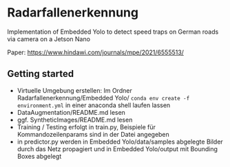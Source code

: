 # Radarfallenerkennung

Implementation of Embedded Yolo to detect speed traps on German roads via camera on a Jetson Nano

Paper: https://www.hindawi.com/journals/mpe/2021/6555513/

## Getting started

- Virtuelle Umgebung erstellen: Im Ordner Radarfallenerkennung/Embedded Yolo/  `conda env create -f environment.yml` in
  einer anaconda shell laufen lassen
- DataAugmentation/README.md lesen
- ggf. SyntheticImages/README.md lesen
- Training / Testing erfolgt in train.py, Beispiele für Kommandozeilenparams sind in der Datei angegeben
- in predictor.py werden in Embedded Yolo/data/samples abgelegte Bilder durch das Netz propagiert und in Embedded
  Yolo/output mit Bounding Boxes abgelegt  